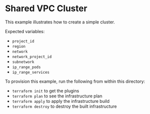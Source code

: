 # Shared VPC Cluster

This example illustrates how to create a simple cluster.

Expected variables:
- `project_id`
- `region`
- `network`
- `network_project_id`
- `subnetwork`
- `ip_range_pods`
- `ip_range_services`

To provision this example, run the following from within this directory:
- `terraform init` to get the plugins
- `terraform plan` to see the infrastructure plan
- `terraform apply` to apply the infrastructure build
- `terraform destroy` to destroy the built infrastructure
